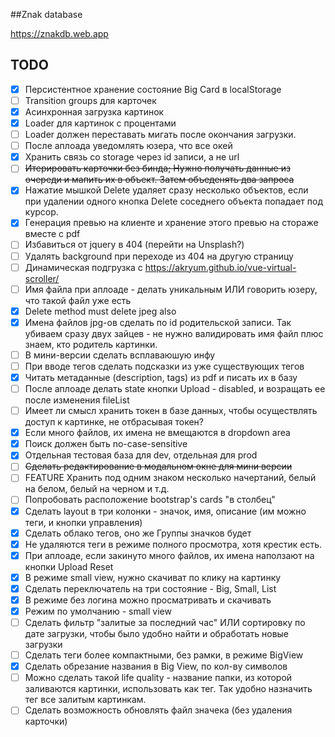 ##Znak database

https://znakdb.web.app

TODO
---------------
- [x] Персистентное хранение состояние Big Card в localStorage
- [ ] Transition groups для карточек
- [x] Асинхронная загрузка картинок
- [x] Loader для картинок с процентами
- [ ] Loader должен переставать мигать после окончания загрузки.
- [ ] После аплоада уведомлять юзера, что все окей 
- [x] Хранить связь со storage через id записи, а не url
- [ ] ~~Итерировать карточки без бинда; Нужно получать данные из очереди и мапить их в объект. Затем объеденять два запроса~~
- [x] Нажатие мышкой Delete удаляет сразу несколько объектов, если при удалении одного кнопка Delete соседнего объекта попадает под курсор.
- [x] Генерация превью на клиенте и хранение этого превью на стораже вместе с pdf 
- [ ] Избавиться от jquery в 404 (перейти на Unsplash?)
- [ ] Удалять background при переходе из 404 на другую страницу
- [ ] Динамическая подгрузка с https://akryum.github.io/vue-virtual-scroller/
- [ ] Имя файла при аплоаде - делать уникальным ИЛИ говорить юзеру, что такой файл уже есть
- [x] Delete method must delete jpeg also  
- [x] Имена файлов jpg-ов сделать по id родительской записи. Так убиваем сразу двух зайцев - не нужно валидировать имя файл плюс знаем, кто родитель картинки.
- [ ] В мини-версии сделать всплаваюшую инфу
- [ ] При вводе тегов сделать подсказки из уже существующих тегов
- [x] Читать метаданные (description, tags) из pdf и писать их в базу
- [ ] После аплоаде делать state кнопки Upload - disabled, и возращать ее после изменения fileList
- [ ] Имеет ли смысл хранить токен в базе данных, чтобы осуществлять доступ к картинке, не отбрасывая токен?
- [x] Если много файлов, их имена не вмещаются в dropdown area 
- [x] Поиск должен быть no-case-sensitive
- [x] Отдельная тестовая база для dev, отдельная для prod
- [ ] ~~Сделать редактирование в модальном окне для мини версии~~
- [ ] FEATURE Хранить под одним знаком несколько начертаний, белый на белом, белый на черном и т.д.
- [ ] Попробовать расположение bootstrap's cards "в столбец"
- [x] Сделать layout в три колонки - значок, имя, описание (им можно теги, и кнопки управления)
- [x] Сделать облако тегов, оно же Группы значков будет
- [x] Не удаляются теги в режиме полного просмотра, хотя крестик есть.
- [x] При аплоаде, если закинуто много файлов, их имена наползают на кнопки Upload Reset
- [x] В режиме small view, нужно скачиват по клику на картинку
- [x] Сделать переключатель на три состояние - Big, Small, List
- [x] В режиме без логина можно просматривать и скачивать
- [x] Режим по умолчанию - small view
- [ ] Сделать фильтр "залитые за последний час" ИЛИ сортировку по дате загрузки, чтобы было удобно найти и обработать новые загрузки
- [ ] Сделать теги более компактными, без рамки, в режиме BigView
- [x] Сделать обрезание названия в Big View, по кол-ву символов
- [ ] Можно сделать такой life quality - название папки, из которой заливаются картинки, использовать как тег. Так удобно назначить тег все залитым картинкам.
- [ ] Сделать возможность обновлять файл значека (без удаления карточки)